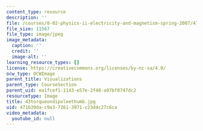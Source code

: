 ```yaml
---
content_type: resource
description: ''
file: /courses/8-02-physics-ii-electricity-and-magnetism-spring-2007/471b39dac9a372613971c23d4c27c6ca_43torqueondipoleethumb.jpg
file_size: 11567
file_type: image/jpeg
image_metadata:
  caption: ''
  credit: ''
  image-alt: ''
learning_resource_types: []
license: https://creativecommons.org/licenses/by-nc-sa/4.0/
ocw_type: OCWImage
parent_title: Visualizations
parent_type: CourseSection
parent_uid: ea1fcef1-1143-e57e-2f48-a97bf8747dc2
resourcetype: Image
title: 43torqueondipoleethumb.jpg
uid: 471b39da-c9a3-7261-3971-c23d4c27c6ca
video_metadata:
  youtube_id: null
---
```

